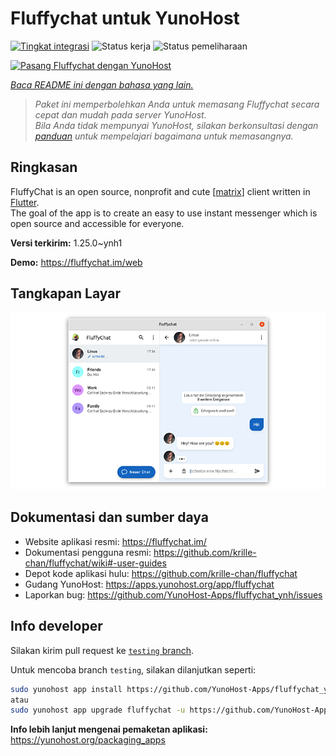 <!--
N.B.: README ini dibuat secara otomatis oleh <https://github.com/YunoHost/apps/tree/master/tools/readme_generator>
Ini TIDAK boleh diedit dengan tangan.
-->

# Fluffychat untuk YunoHost

[![Tingkat integrasi](https://apps.yunohost.org/badge/integration/fluffychat)](https://ci-apps.yunohost.org/ci/apps/fluffychat/)
![Status kerja](https://apps.yunohost.org/badge/state/fluffychat)
![Status pemeliharaan](https://apps.yunohost.org/badge/maintained/fluffychat)

[![Pasang Fluffychat dengan YunoHost](https://install-app.yunohost.org/install-with-yunohost.svg)](https://install-app.yunohost.org/?app=fluffychat)

*[Baca README ini dengan bahasa yang lain.](./ALL_README.md)*

> *Paket ini memperbolehkan Anda untuk memasang Fluffychat secara cepat dan mudah pada server YunoHost.*  
> *Bila Anda tidak mempunyai YunoHost, silakan berkonsultasi dengan [panduan](https://yunohost.org/install) untuk mempelajari bagaimana untuk memasangnya.*

## Ringkasan

FluffyChat is an open source, nonprofit and cute [[matrix](https://matrix.org)] client written in [Flutter](https://flutter.dev).  
The goal of the app is to create an easy to use instant messenger which is open source and accessible for everyone.


**Versi terkirim:** 1.25.0~ynh1

**Demo:** <https://fluffychat.im/web>

## Tangkapan Layar

![Tangkapan Layar pada Fluffychat](./doc/screenshots/screenshot.png)

## Dokumentasi dan sumber daya

- Website aplikasi resmi: <https://fluffychat.im/>
- Dokumentasi pengguna resmi: <https://github.com/krille-chan/fluffychat/wiki#-user-guides>
- Depot kode aplikasi hulu: <https://github.com/krille-chan/fluffychat>
- Gudang YunoHost: <https://apps.yunohost.org/app/fluffychat>
- Laporkan bug: <https://github.com/YunoHost-Apps/fluffychat_ynh/issues>

## Info developer

Silakan kirim pull request ke [`testing` branch](https://github.com/YunoHost-Apps/fluffychat_ynh/tree/testing).

Untuk mencoba branch `testing`, silakan dilanjutkan seperti:

```bash
sudo yunohost app install https://github.com/YunoHost-Apps/fluffychat_ynh/tree/testing --debug
atau
sudo yunohost app upgrade fluffychat -u https://github.com/YunoHost-Apps/fluffychat_ynh/tree/testing --debug
```

**Info lebih lanjut mengenai pemaketan aplikasi:** <https://yunohost.org/packaging_apps>
